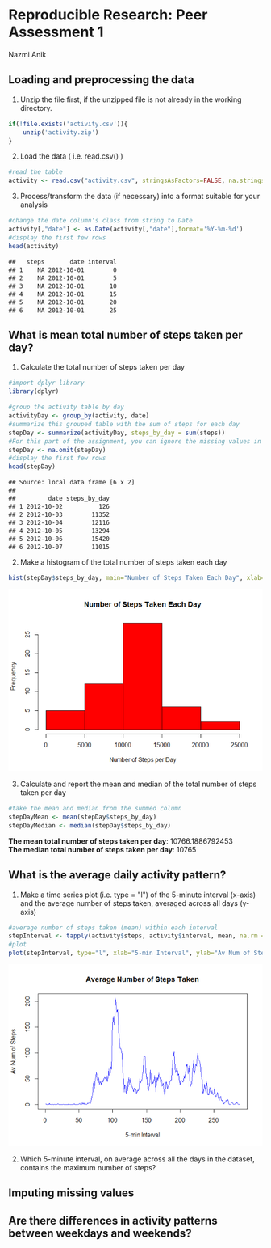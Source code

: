 # Reproducible Research: Peer Assessment 1
Nazmi Anik  


## Loading and preprocessing the data  

1. Unzip the file first, if the unzipped file is not already in the working directory.  

```r
if(!file.exists('activity.csv')){
    unzip('activity.zip')
}
```

2. Load the data ( i.e. read.csv() )  

```r
#read the table
activity <- read.csv("activity.csv", stringsAsFactors=FALSE, na.strings="NA")
```

3. Process/transform the data (if necessary) into a format suitable for your analysis  

```r
#change the date column's class from string to Date
activity[,"date"] <- as.Date(activity[,"date"],format='%Y-%m-%d')
#display the first few rows
head(activity)
```

```
##   steps       date interval
## 1    NA 2012-10-01        0
## 2    NA 2012-10-01        5
## 3    NA 2012-10-01       10
## 4    NA 2012-10-01       15
## 5    NA 2012-10-01       20
## 6    NA 2012-10-01       25
```

## What is mean total number of steps taken per day?  

1. Calculate the total number of steps taken per day  

```r
#import dplyr library
library(dplyr)
```

```r
#group the activity table by day
activityDay <- group_by(activity, date)
#summarize this grouped table with the sum of steps for each day
stepDay <- summarize(activityDay, steps_by_day = sum(steps))
#For this part of the assignment, you can ignore the missing values in the dataset.
stepDay <- na.omit(stepDay)
#display the first few rows
head(stepDay)
```

```
## Source: local data frame [6 x 2]
## 
##         date steps_by_day
## 1 2012-10-02          126
## 2 2012-10-03        11352
## 3 2012-10-04        12116
## 4 2012-10-05        13294
## 5 2012-10-06        15420
## 6 2012-10-07        11015
```

2. Make a histogram of the total number of steps taken each day  

```r
hist(stepDay$steps_by_day, main="Number of Steps Taken Each Day", xlab="Number of Steps per Day", ylab="Frequency", col = "red")
```

![](PA1_template_files/figure-html/unnamed-chunk-6-1.png) 

3. Calculate and report the mean and median of the total number of steps taken per day

```r
#take the mean and median from the summed column
stepDayMean <- mean(stepDay$steps_by_day)
stepDayMedian <- median(stepDay$steps_by_day)
```
**The mean total number of steps taken per day**: 10766.1886792453  
**The median total number of steps taken per day**: 10765   

## What is the average daily activity pattern?  

1. Make a time series plot (i.e. type = "l") of the 5-minute interval (x-axis) and the average number of steps taken, averaged across all days (y-axis)  

```r
#average number of steps taken (mean) within each interval
stepInterval <- tapply(activity$steps, activity$interval, mean, na.rm = TRUE)
#plot
plot(stepInterval, type="l", xlab="5-min Interval", ylab="Av Num of Steps", main = "Average Number of Steps Taken", col = "blue")
```

![](PA1_template_files/figure-html/unnamed-chunk-7-1.png) 

2. Which 5-minute interval, on average across all the days in the dataset, contains the maximum number of steps?  


## Imputing missing values  



## Are there differences in activity patterns between weekdays and weekends?  
